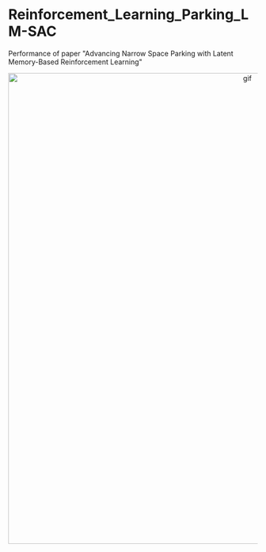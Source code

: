 # Reinforcement_Learning_Parking_LM-SAC
Performance of paper "Advancing Narrow Space Parking with Latent Memory-Based Reinforcement Learning" 

<div align="center">
  <img src="./imgs/9.gif" alt="gif" width="950">
</div>
